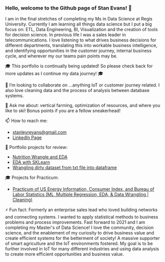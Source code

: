 ### Hello, welcome to the Github page of Stan Evans!  👋

  I am in the final stretches of completing my Ms in Data Science at Regis University. Currently I am learning all things data science but I put a big focus on: ETL, Data Engineering, BI, Visualization and the creation of tools for decision science. In previous life I was a sales leader in telecommunications. I love listening to what drives business decisions for different departments, translating this into workable business intelligence, and identifying opportunities in the customer journey, internal business cycle, and wherever my our teams pain points may be. 
  
🎓 This portfolio is continually being updated! So please check back for more updates as I continue my data journey! 🎓

👯 I’m looking to collaborate on ...anything IoT or customer journey related. I also love cleaning data and the process of analysis between database systems.

💬 Ask me about: vertical farming, optimization of resources, and where you like to ski! Bonus points if you are a fellow sneakerhead!

📫 How to reach me: 
- stanleyrevans@gmail.com
- [LinkedIn Page](https://www.linkedin.com/in/stanley-evans-25820014/)


 :floppy_disk: Portfolio projects for review:
- [Nutrition Wrangle and EDA](https://github.com/stiznan/stiznan/blob/main/EDA%20%26%20SKLearn%20Linear%20Regression%20Stretch%20Project.ipynb)
- [EDA with SKLearn](https://github.com/stiznan/stiznan/blob/main/EDA%20Example%20-%20Country%20Health%20Rankings%20with%20SKLearn.ipynb)
- [Wrangling dirty dataset from txt file into dataframe](https://github.com/stiznan/stiznan/blob/main/Unstructured%20dataset%20wrangle%20example.ipynb)

🎓 Projects for Practicum:
  - [Practicum of US Energy Information, Consumer Index, and Bureau of Labor Statistics (ML, Multiple Regression, EDA, & Data Wrangling | Cleaning)](https://github.com/stiznan/stiznan/tree/main/Energy%20Cost%2C%20Inflation%2C%20Consumer%20Sentiment)
   

⚡ Fun fact: Formerly an enterprise sales lead who loved building networks and connecting systems. I wanted to apply statistical methods to business problems and process improvements. Fast forward to 2021 and I am completing my Master's of Data Science! I love the community, decision science, and the enablement of my curiosity to drive business value and create efficient systems for the betterment of society! A massive supporter of smart agriculture and the IoT environments fostered. My goal is to be further involved in IoT for many different industries and using data analysis to create more efficient opportunities and business value.


